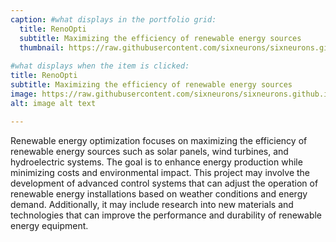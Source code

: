 ```yaml
---
caption: #what displays in the portfolio grid:
  title: RenoOpti
  subtitle: Maximizing the efficiency of renewable energy sources
  thumbnail: https://raw.githubusercontent.com/sixneurons/sixneurons.github.io/master/assets/img/portfolio/st%20(1).jpg
  
#what displays when the item is clicked:
title: RenoOpti
subtitle: Maximizing the efficiency of renewable energy sources
image: https://raw.githubusercontent.com/sixneurons/sixneurons.github.io/master/assets/img/portfolio/st%20(1).jpg
alt: image alt text

---
```


Renewable energy optimization focuses on maximizing the efficiency of renewable energy sources such as solar panels, wind turbines, and hydroelectric systems. The goal is to enhance energy production while minimizing costs and environmental impact. This project may involve the development of advanced control systems that can adjust the operation of renewable energy installations based on weather conditions and energy demand. Additionally, it may include research into new materials and technologies that can improve the performance and durability of renewable energy equipment.

